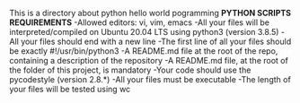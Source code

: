This is a directory about python hello world pogramming
**PYTHON SCRIPTS REQUIREMENTS**
-Allowed editors: vi, vim, emacs
-All your files will be interpreted/compiled on Ubuntu 20.04 LTS using python3 (version 3.8.5)
-All your files should end with a new line
-The first line of all your files should be exactly #!/usr/bin/python3
-A README.md file at the root of the repo, containing a description of the repository
-A README.md file, at the root of the folder of this project, is mandatory
-Your code should use the pycodestyle (version 2.8.*)
-All your files must be executable
-The length of your files will be tested using wc

